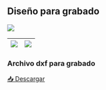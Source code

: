 ## Diseño para grabado

![](https://anapaumen168.github.io/miportafolio_mecatronica/Proyecto_de_Ingenier%C3%ADa/imagenes/dise%C3%B1ostitch.png)

| ![](https://anapaumen168.github.io/miportafolio_mecatronica/Proyecto_de_Ingenier%C3%ADa/imagenes/calcado%20de%20stitch.png) | ![](https://anapaumen168.github.io/miportafolio_mecatronica/Proyecto_de_Ingenier%C3%ADa/imagenes/preview%20de%20dxf.png) |
|---------------------------|--------------------------|

### Archivo dxf para grabado

<p><a href="https://anapaumen168.github.io/miportafolio_mecatronica/Proyecto_de_Ingenier%C3%ADa/imagenes/preview%20de%20dxf.png" target="_blank">📥 Descargar </a></p>